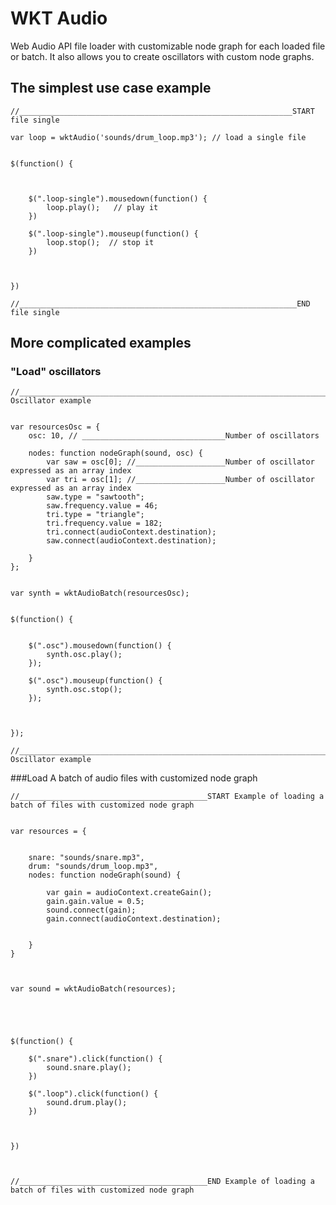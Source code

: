 # WKT Audio
Web Audio API file loader with customizable node graph for each loaded file or batch. It also allows you to create oscillators with custom node graphs. 


## The simplest use case example

    //_____________________________________________________________START file single
    
    var loop = wktAudio('sounds/drum_loop.mp3'); // load a single file
    
    
    $(function() {
    
    
    
        $(".loop-single").mousedown(function() {
            loop.play();   // play it
        })
    
        $(".loop-single").mouseup(function() {
            loop.stop();  // stop it
        })
    
    
    
    })
    
    //______________________________________________________________END file single









## More complicated examples 
### "Load" oscillators


    //______________________________________________________________________BEGIN Oscillator example


    var resourcesOsc = {
        osc: 10, // ________________________________Number of oscillators
    
        nodes: function nodeGraph(sound, osc) {
            var saw = osc[0]; //____________________Number of oscillator expressed as an array index
            var tri = osc[1]; //____________________Number of oscillator expressed as an array index
            saw.type = "sawtooth";
            saw.frequency.value = 46;
            tri.type = "triangle";
            tri.frequency.value = 182;
            tri.connect(audioContext.destination);
            saw.connect(audioContext.destination);
    
        }
    };
    
    
    var synth = wktAudioBatch(resourcesOsc);
    
    
    $(function() {
    
    
        $(".osc").mousedown(function() {
            synth.osc.play();
        });
    
        $(".osc").mouseup(function() {
            synth.osc.stop();
        });
    
    
    
    });

    //______________________________________________________________________END Oscillator example
    
    
    
###Load A batch of audio files with customized node graph
    
    
    
    
    //__________________________________________START Example of loading a batch of files with customized node graph 
    
    
    var resources = {
    
    
        snare: "sounds/snare.mp3",
        drum: "sounds/drum_loop.mp3",
        nodes: function nodeGraph(sound) {
    
            var gain = audioContext.createGain();
            gain.gain.value = 0.5;
            sound.connect(gain);
            gain.connect(audioContext.destination);
    
    
        }
    }
    
    
    
    var sound = wktAudioBatch(resources);
    
    
    
    
    
    $(function() {
    
        $(".snare").click(function() {
            sound.snare.play();
        })
    
        $(".loop").click(function() {
            sound.drum.play();
        })
    
    
    
    })
    

        
    //__________________________________________END Example of loading a batch of files with customized node graph


